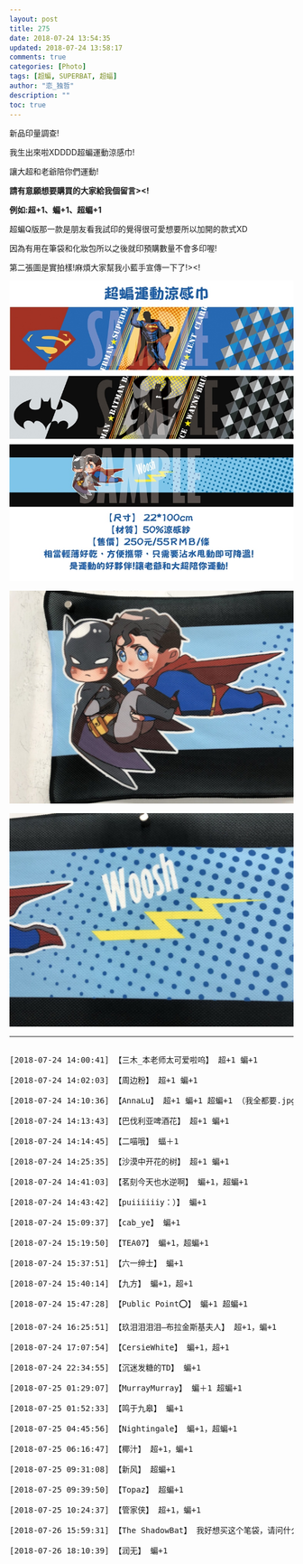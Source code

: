 ```yaml
---
layout: post
title: 275
date: 2018-07-24 13:54:35
updated: 2018-07-24 13:58:17
comments: true
categories: [Photo]
tags: [超蝙, SUPERBAT, 超蝠]
author: "恋_独哲"
description: ""
toc: true
---
```


<p>新品印量調查!</p> 
<p>我生出來啦XDDDD超蝙運動涼感巾!</p> 
<p>讓大超和老爺陪你們運動!</p> 
<p><strong>請有意願想要購買的大家給我個留言&gt;&lt;!</strong></p> 
<p><strong>例如:超+1、蝙+1、超蝙+1</strong></p> 
<p>超蝙Q版那一款是朋友看我試印的覺得很可愛想要所以加開的款式XD</p> 
<p>因為有用在筆袋和化妝包所以之後就印預購數量不會多印喔!</p> 
<p>第二張圖是實拍樣!麻煩大家幫我小藍手宣傳一下了!&gt;&lt;!</p>

![](https://raw.githubusercontent.com/alicewish/maple50821/master/img_YW5MWVN1NEpoZFdtbjJyTVdyd3Izb0J2L2NaNUlnbGxQUS9nNEVvQ201NlJpWUJua0FzMlJBPT0.jpg)

![](https://raw.githubusercontent.com/alicewish/maple50821/master/img_YW5MWVN1NEpoZFdtbjJyTVdyd3IzdTVvWERUb1NmZ0hJTC9mVjl1Q0h2bzFDUmJFbTNXQTZ3PT0.jpg)

![](https://raw.githubusercontent.com/alicewish/maple50821/master/img_YW5MWVN1NEpoZFdtbjJyTVdyd3IzbktaMzJvMG5haGI2aG9yOUNtcUJEK3V1NGVJK0ZWQnhBPT0.jpg)

---

<pre>

[2018-07-24 14:00:41] 【三木_本老师太可爱啦呜】 超+1 蝙+1

[2018-07-24 14:02:03] 【周边粉】 超+1 蝙+1

[2018-07-24 14:10:36] 【AnnaLu】 超+1 蝙+1 超蝙+1 （我全都要.jpg

[2018-07-24 14:13:43] 【巴伐利亚啤酒花】 超+1 蝙+1

[2018-07-24 14:14:45] 【二喵哦】 蝠＋1

[2018-07-24 14:25:35] 【沙漠中开花的树】 超+1 蝙+1

[2018-07-24 14:41:03] 【茗刻今天也水逆啊】 蝙+1，超蝙+1

[2018-07-24 14:43:42] 【puiiiiiiy：）】 蝙+1

[2018-07-24 15:09:37] 【cab_ye】 蝙+1

[2018-07-24 15:19:50] 【TEA07】 蝙+1，超蝙+1

[2018-07-24 15:37:51] 【六一绅士】 蝙+1

[2018-07-24 15:40:14] 【九方】 蝙+1，超+1

[2018-07-24 15:47:28] 【Public Point⭕】 蝙+1 超蝙+1

[2018-07-24 16:25:51] 【玖泪泪泪泪—布拉金斯基夫人】 超+1，蝙+1

[2018-07-24 17:07:54] 【CersieWhite】 蝙+1，超+1

[2018-07-24 22:34:55] 【沉迷发糖的TD】 蝙+1

[2018-07-25 01:29:07] 【MurrayMurray】 蝙＋1 超蝙+1

[2018-07-25 01:52:33] 【鸣于九皋】 蝙+1

[2018-07-25 04:45:56] 【Nightingale】 蝙+1，超蝙+1

[2018-07-25 06:16:47] 【椰汁】 超+1，蝙+1

[2018-07-25 09:31:08] 【新风】 超蝙+1

[2018-07-25 09:39:50] 【Topaz】 超蝙+1

[2018-07-25 10:24:37] 【管家侠】 超+1，蝙+1

[2018-07-26 15:59:31] 【The ShadowBat】 我好想买这个笔袋，请问什么时候可以买

[2018-07-26 18:10:39] 【润无】 蝙+1

</pre>